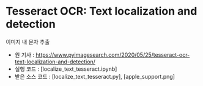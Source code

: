 # Tesseract OCR: Text localization and detection

이미지 내 문자 추출

- 원 기사 : https://www.pyimagesearch.com/2020/05/25/tesseract-ocr-text-localization-and-detection/
- 실행 코드 : [localize_text_tesseract.ipynb]
- 받은 소스 코드 : [localize_text_tesseract.py], [apple_support.png]
